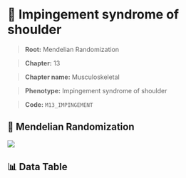 # 🧪 Impingement syndrome of shoulder

> **Root:** Mendelian Randomization

> **Chapter:** 13  

> **Chapter name:** Musculoskeletal

> **Phenotype:** Impingement syndrome of shoulder  

> **Code:** `M13_IMPINGEMENT`

## 🧬 Mendelian Randomization  

<img src="/MR/Figures/Forward/M13_IMPINGEMENT.png"/>

## 📊 Data Table

<CsvTableMRF src="/MR/Data/Forward/M13_IMPINGEMENT.csv"/>
